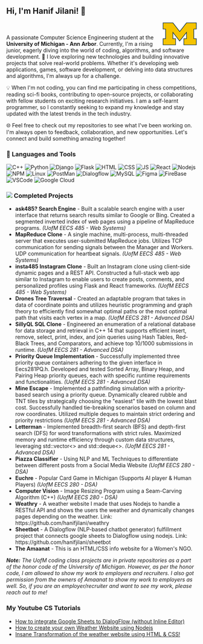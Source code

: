 ## Hi, I'm Hanif Jilani! 👋

<img align="right" src = "1200px-Michigan_Wolverines_logo.svg.png" width = "90" height = "60"/>
<br>
 <p>A passionate Computer Science Engineering student at the <b>University of Michigan - Ann Arbor</b>. Currently, I'm a rising junior, eagerly diving into the world of coding, algorithms, and software development.
🚀 I love exploring new technologies and building innovative projects that solve real-world problems. Whether it's developing web applications, games, software development, or delving into data structures and algorithms, I'm always up for a challenge.

💡 When I'm not coding, you can find me participating in chess competitions, reading sci-fi books, contributing to open-source projects, or collaborating with fellow students on exciting research initiatives. I am a self-learnt programmer, so I constantly seeking to expand my knowledge and stay updated with the latest trends in the tech industry.

🌐 Feel free to check out my repositories to see what I've been working on. I'm always open to feedback, collaboration, and new opportunities. Let's connect and build something amazing together!
</p>
<h3>🔧 Languages and Tools</h3>
<p>
  <img alt = "C++" src = "https://img.shields.io/badge/C%2B%2B-00599C?style=for-the-badge&logo=c%2B%2B&logoColor=white" />
  <img alt = "Python" src = "https://img.shields.io/badge/Python-FFD43B?style=for-the-badge&logo=python&logoColor=blue" />
  <img alt = "Django" src = "https://img.shields.io/badge/Django-092E20?style=for-the-badge&logo=django&logoColor=white" />
  <img alt = "Flask" src = "https://img.shields.io/badge/Flask-000000?style=for-the-badge&logo=flask&logoColor=white" />
  <img alt = "HTML" src = "https://img.shields.io/badge/HTML5-E34F26?style=for-the-badge&logo=html5&logoColor=white" />
  <img alt = "CSS" src = "https://img.shields.io/badge/CSS3-1572B6?style=for-the-badge&logo=css3&logoColor=white" />
  <img alt = "JS" src = "https://img.shields.io/badge/JavaScript-323330?style=for-the-badge&logo=javascript&logoColor=F7DF1E"/>
  <img alt = "React" src = "https://img.shields.io/badge/React-20232A?style=for-the-badge&logo=react&logoColor=61DAFB" />
  <img alt="Nodejs" src = "https://img.shields.io/badge/Node%20js-339933?style=for-the-badge&logo=nodedotjs&logoColor=white" />
  <img alt = "NPM" src = "https://img.shields.io/badge/npm-CB3837?style=for-the-badge&logo=npm&logoColor=white" />
  <img alt = "Linux" src = "https://img.shields.io/badge/Linux-FCC624?style=for-the-badge&logo=linux&logoColor=black" />
  <img alt = "PostMan" src = "https://img.shields.io/badge/Postman-FF6C37?style=for-the-badge&logo=Postman&logoColor=white"/>
  <img alt="Dialogflow" src = "https://img.shields.io/badge/dialogflow-FF9800?style=for-the-badge&logo=dialogflow&logoColor=white" />
  <img alt="MySQL" src = "https://img.shields.io/badge/MySQL-005C84?style=for-the-badge&logo=mysql&logoColor=white" />
  <img alt="Figma" src = "https://img.shields.io/badge/Figma-F24E1E?style=for-the-badge&logo=figma&logoColor=white" />
  <img alt="FireBase" src = "https://img.shields.io/badge/firebase-ffca28?style=for-the-badge&logo=firebase&logoColor=black"/>
  <img alt = "VSCode" src = "https://img.shields.io/badge/VSCode-0078D4?style=for-the-badge&logo=visual%20studio%20code&logoColor=white" />
  <img alt = "Google Cloud" src = "https://img.shields.io/badge/Google_Cloud-4285F4?style=for-the-badge&logo=google-cloud&logoColor=white" />  
</p>
<h3><img src = "https://img.icons8.com/?size=100&id=OvlLY7z981ra&format=png&color=000000" /> Completed Projects</h3>
<ul>
  <li><b>ask485? Search Engine</b> - Built a scalable search engine with a user interface that returns search results similar to Google or Bing. Created a segmented inverted index of web pages using a pipeline of MapReduce programs. <em>(UofM EECS 485 - Web Systems)</em></li>
  <li><b>MapReduce Clone</b> - A single machine, multi-process, multi-threaded server that executes user-submitted MapReduce jobs. Utilizes TCP communication for sending signals between the Manager and Workers. UDP communication for heartbeat signals. <em>(UofM EECS 485 - Web Systems)</em></li>
  <li><b>insta485 Instagram Clone</b> - Built an Instagram clone using client-side dynamic pages and a REST API. Constructed a full-stack web app similar to Instagram to enable users to create posts, comments, and personalized profiles using Flask and React frameworks. <em>(UofM EECS 485 - Web Systems)</em></li>
  <li><b>Drones Tree Traversal</b> - Created an adaptable program that takes in data of coordinate points and utilizes heuristic programming and graph theory to efficiently find somewhat optimal paths or the most optimal path that visits each vertex in a map. <em>(UofM EECS 281 - Advanced DSA)</em></li>
  <li><b>SillyQL SQL Clone</b> - Engineered an enumeration of a relational database for data storage and retrieval in C++ 14 that supports efficient insert, remove, select, print, index, and join queries using Hash Tables, Red-Black Trees, and Comparators, and achieve top 10/1000 submissions in runtime. <em>(UofM EECS 281 - Advanced DSA)</em></li>
  <li><b>Priority Queue Implementation</b> - Successfully implemented three priority queue containers adhering to the given interface in Eecs281PQ.h. Developed and tested Sorted Array, Binary Heap, and Pairing Heap priority queues, each with specific runtime requirements and functionalities. <em>(UofM EECS 281 - Advanced DSA)</em></li>
  <li><b>Mine Escape</b> - Implemented a pathfinding simulation with a priority-based search using a priority queue. Dynamically cleared rubble and TNT tiles by strategically choosing the "easiest" tile with the lowest blast cost. Successfully handled tie-breaking scenarios based on column and row coordinates. Utilized multiple deques to maintain strict ordering and priority restrictions <em>(UofM EECS 281 - Advanced DSA)</em></li>
  <li><b>Letterman</b> - Implemented breadth-first search (BFS) and depth-first search (DFS) for word transformations with strict rules. Maximized memory and runtime efficiency through custom data structures, leveraging std::vector<> and std::deque<>. <em>(UofM EECS 281 - Advanced DSA)</em></li>
  <li><b>Piazza Classifier</b> - Using NLP and ML Techniques to differentiate between different posts from a Social Media Website <em>(UofM EECS 280 - DSA)</em></li>
  <li><b>Euchre</b> - Popular Card Game in Michigan (Supports AI player & Human Players) <em>(UofM EECS 280 - DSA)</em></li>
  <li><b>Computer Vision</b> - Image Resizing Program using a Seam-Carving Algorithm (C++) <em>(UofM EECS 280 - DSA)</em></li>
  <li><b>Weathry</b> - A weather website I made that uses Nodejs to handle a RESTful API and shows the users the weather and dynamically changes pages depending on the weather. Link: https://github.com/hanifjilani/weathry
  <li><b>Sheetbot</b> - A Dialogflow (NLP-based chatbot generator) fulfillment project that connects google sheets to Dialogflow using nodejs. Link: https://github.com/hanifjilani/sheetbot</li>
  <li><b>The Amaanat</b> - This is an HTML/CSS info website for a Women's NGO.</li>
</ul>
<p><i><b>Note:</b> The UofM coding class projects are in private repositories as a part of the honor code of the University of Michigan. However, as per the honor code, I am allowed to show my work to employers and recruiters. I also got permission from the owners of Amaanat to show my work to employers as well. So, if you are an employer/recruiter and want to see my work, please reach out to me!</i></p>

<h3>My Youtube CS Tutorials</h3>
<ul>
  <li><a href="https://youtu.be/YFE3S_O_cUY">How to integrate Google Sheets to DialogFlow (without Inline Editor)</a></li>
  <li><a href="https://youtu.be/wVOgch_uusg">How to create your own Weather Website using Nodejs</a></li>
  <li><a href="https://youtu.be/KM-_AN2NCno">Insane Transformation of the weather website using HTML & CSS!</a></li>
</ul>
<!--
**hanifjilani/hanifjilani** is a ✨ _special_ ✨ repository because its `README.md` (this file) appears on your GitHub profile.

Here are some ideas to get you started:

- 🔭 I’m currently working on ...
- 🌱 I’m currently learning ...
- 👯 I’m looking to collaborate on ...
- 🤔 I’m looking for help with ...
- 💬 Ask me about ...
- 📫 How to reach me: ...
- 😄 Pronouns: ...
- ⚡ Fun fact: ...
-->
